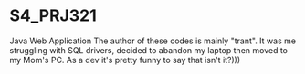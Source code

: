 # S4_PRJ321
Java Web Application
The author of these codes is mainly "trant". It was me struggling with SQL drivers, decided to abandon my laptop then moved to my Mom's PC. As a dev it's pretty funny to say that isn't it?))) 
